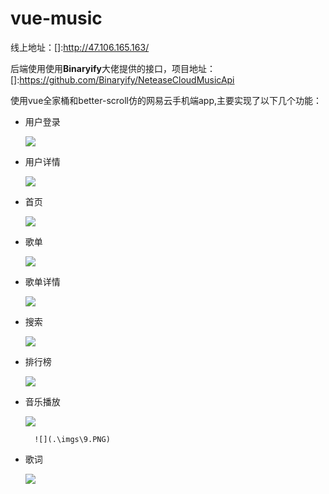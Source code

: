 # vue-music

线上地址：[]:http://47.106.165.163/

后端使用使用**Binaryify**大佬提供的接口，项目地址：[]:https://github.com/Binaryify/NeteaseCloudMusicApi

使用vue全家桶和better-scroll仿的网易云手机端app,主要实现了以下几个功能：

* 用户登录

  ![](.\imgs\1.PNG)

* 用户详情

  ![](.\imgs\10.PNG)

* 首页

  ![](.\imgs\2.PNG)

* 歌单

  ![](.\imgs\3.PNG)

* 歌单详情

  ![](.\imgs\4.PNG)

* 搜索

  ![](.\imgs\6.PNG)

* 排行榜

  ![](.\imgs\5.PNG)

* 音乐播放

  ![](.\imgs\7.PNG)

    	![](.\imgs\9.PNG)

* 歌词

  ![](.\imgs\8.PNG)
